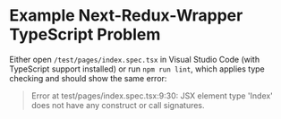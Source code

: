 # Example Next-Redux-Wrapper TypeScript Problem

Either open `/test/pages/index.spec.tsx` in Visual Studio Code (with
TypeScript support installed) or run `npm run lint`, which applies
type checking and should show the same error:

> Error at test/pages/index.spec.tsx:9:30: JSX element type 'Index'
> does not have any construct or call signatures.
